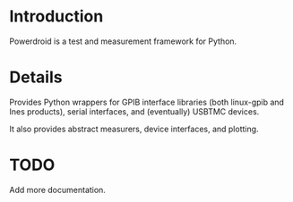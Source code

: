 # Introduction #

Powerdroid is a test and measurement framework for Python.


# Details #

Provides Python wrappers for GPIB interface libraries (both linux-gpib and Ines products), serial interfaces, and (eventually) USBTMC devices.

It also provides abstract measurers, device interfaces, and plotting.

# TODO #

Add more documentation.
